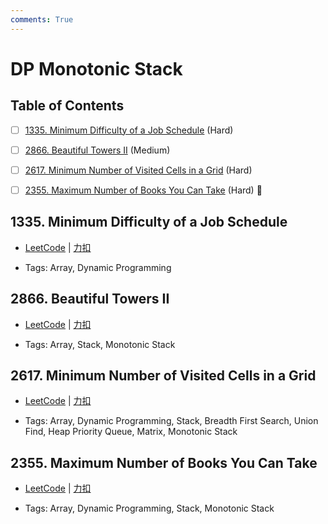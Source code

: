 ```yaml
---
comments: True
---
```


# DP Monotonic Stack

## Table of Contents

- [ ] [1335. Minimum Difficulty of a Job Schedule](#1335-minimum-difficulty-of-a-job-schedule) (Hard)
- [ ] [2866. Beautiful Towers II](#2866-beautiful-towers-ii) (Medium)
- [ ] [2617. Minimum Number of Visited Cells in a Grid](#2617-minimum-number-of-visited-cells-in-a-grid) (Hard)
- [ ] [2355. Maximum Number of Books You Can Take](#2355-maximum-number-of-books-you-can-take) (Hard) 👑


## 1335. Minimum Difficulty of a Job Schedule

-    [LeetCode](https://leetcode.com/problems/minimum-difficulty-of-a-job-schedule/) | [力扣](https://leetcode.cn/problems/minimum-difficulty-of-a-job-schedule/)

-   Tags: Array, Dynamic Programming



## 2866. Beautiful Towers II

-    [LeetCode](https://leetcode.com/problems/beautiful-towers-ii/) | [力扣](https://leetcode.cn/problems/beautiful-towers-ii/)

-   Tags: Array, Stack, Monotonic Stack



## 2617. Minimum Number of Visited Cells in a Grid

-    [LeetCode](https://leetcode.com/problems/minimum-number-of-visited-cells-in-a-grid/) | [力扣](https://leetcode.cn/problems/minimum-number-of-visited-cells-in-a-grid/)

-   Tags: Array, Dynamic Programming, Stack, Breadth First Search, Union Find, Heap Priority Queue, Matrix, Monotonic Stack



## 2355. Maximum Number of Books You Can Take

-    [LeetCode](https://leetcode.com/problems/maximum-number-of-books-you-can-take/) | [力扣](https://leetcode.cn/problems/maximum-number-of-books-you-can-take/)

-   Tags: Array, Dynamic Programming, Stack, Monotonic Stack



